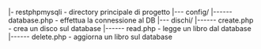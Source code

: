 |- restphpmysqli       - directory principale di progetto
|--- config/
|------ database.php     - effettua la connessione al DB
|--- dischi/
|------ create.php       - crea un disco sul database
|------ read.php         - legge un libro dal database
|------ delete.php       - aggiorna un libro sul database
